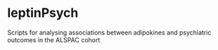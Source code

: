# leptinPsych
Scripts for analysing associations between adipokines and psychiatric outcomes in the ALSPAC cohort 
